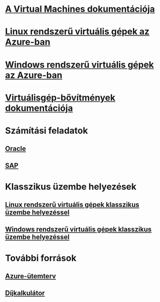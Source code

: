 # [A Virtual Machines dokumentációja](index.md)

# [Linux rendszerű virtuális gépek az Azure-ban](linux/overview.md)
# [Windows rendszerű virtuális gépek az Azure-ban](windows/overview.md)
# [Virtuálisgép-bővítmények dokumentációja](extensions/overview.md)
# Számítási feladatok
## [Oracle](workloads/oracle/oracle-considerations.md)
## [SAP](workloads/sap/get-started.md)
# Klasszikus üzembe helyezések
## [Linux rendszerű virtuális gépek klasszikus üzembe helyezéssel](linux/overview.md?toc=%2fazure%2fvirtual-machines%2flinux%2fclassic%2ftoc.json)
## [Windows rendszerű virtuális gépek klasszikus üzembe helyezéssel](windows/overview.md?toc=%2fazure%2fvirtual-machines%2fwindows%2fclassic%2ftoc.json)
# További források
## [Azure-ütemterv](https://azure.microsoft.com/roadmap/?category=compute)
## [Díjkalkulátor](https://azure.microsoft.com/pricing/calculator/)
